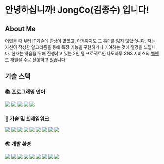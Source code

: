 <!---
JongCo/JongCo is a ✨ special ✨ repository because its `README.md` (this file) appears on your GitHub profile.
You can click the Preview link to take a look at your changes.
--->

# 안녕하십니까! JongCo(김종수) 입니다!

## About Me

어렸을 때 부터 IT기술에 관심이 많았고, 아직까지도 그 흥미를 잃지 않았습니다. 저는 자신이 작성한 알고리즘을 통해 특정 기능을 구현하거나 기여하는 것에 열정을 느낍니다. 현재는 학습을 위해 진행하고 있는 2인 팀 프로젝트인 나도하루 SNS 서비스의 [백엔드](https://github.com/GuitarCoders/nadoharu-api-server) 개발을 주로 진행하고 있습니다.


## 기술 스택

### 📚 프로그래밍 언어
<img src="https://img.shields.io/badge/typescript-3178C6?style=for-the-badge&logo=typescript&logoColor=white"> <img src="https://img.shields.io/badge/javascript-F7DF1E?style=for-the-badge&logo=javascript&logoColor=black"> <img src="https://img.shields.io/badge/python-3776AB?style=for-the-badge&logo=python&logoColor=white"> <img src="https://img.shields.io/badge/kotlin-7F52FF?style=for-the-badge&logo=kotlin&logoColor=white"> <img src="https://img.shields.io/badge/c%23-239120?style=for-the-badge&logo=csharp&logoColor=white">

### 💾 기술 및 프레임워크
<img src="https://img.shields.io/badge/nest.js-E0234E?style=for-the-badge&logo=nestjs&logoColor=white"> <img src="https://img.shields.io/badge/express.js-000000?style=for-the-badge&logo=express&logoColor=white"> <img src="https://img.shields.io/badge/mongodb-47A248?style=for-the-badge&logo=mongodb&logoColor=white"> <img src="https://img.shields.io/badge/mongoose-880000?style=for-the-badge&logo=mongoose&logoColor=white"> <img src="https://img.shields.io/badge/mariadb-003545?style=for-the-badge&logo=mariadb&logoColor=white"> <img src="https://img.shields.io/badge/sequelize-52B0E7?style=for-the-badge&logo=sequelize&logoColor=white"> <img src="https://img.shields.io/badge/flask-000000?style=for-the-badge&logo=flask&logoColor=white"> <img src="https://img.shields.io/badge/google blockly-3268E7?style=for-the-badge&logo=blockly&logoColor=white"> <img src="https://img.shields.io/badge/react-61DAFB?style=for-the-badge&logo=react&logoColor=black">

### 🌏 개발 환경
<img src="https://img.shields.io/badge/GCP compute engine-4285F4?style=for-the-badge&logo=googlecloud&logoColor=white"> <img src="https://img.shields.io/badge/git-F05032?style=for-the-badge&logo=git&logoColor=white"> <img src="https://img.shields.io/badge/github-181717?style=for-the-badge&logo=github&logoColor=white"> <img src="https://img.shields.io/badge/visual studio code-007ACC?style=for-the-badge&logo=visualstudiocode&logoColor=white"> <img src="https://img.shields.io/badge/android studio-3DDC84?style=for-the-badge&logo=androidstudio&logoColor=white"> <img src="https://img.shields.io/badge/unity-FFFFFF?style=for-the-badge&logo=unity&logoColor=black"> <img src="https://img.shields.io/badge/macos-000000?style=for-the-badge&logo=macos&logoColor=white"> <img src="https://img.shields.io/badge/mbp m1 max 14'-000000?style=for-the-badge&logo=apple&logoColor=white"> <img src="https://img.shields.io/badge/linux mint-87CF3E?style=for-the-badge&logo=linuxmint&logoColor=white">
